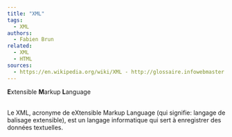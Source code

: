 ```yaml
---
title: "XML"
tags:
  - XML
authors:
  - Fabien Brun
related:
  - XML
  - HTML
sources:
  - https://en.wikipedia.org/wiki/XML - http://glossaire.infowebmaster.fr/xml/
---
```


**E**xtensible **M**arkup **L**anguage

</br>Le XML, acronyme de eXtensible Markup Language (qui signifie: langage de balisage extensible), est un langage informatique qui sert à enregistrer des données textuelles.
